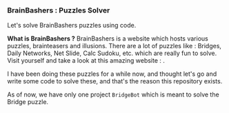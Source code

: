 ### BrainBashers : Puzzles Solver

Let's solve BrainBashers puzzles using code.

**What is BrainBashers ?**
BrainBashers is a website which hosts various puzzles, brainteasers and illusions. There are a lot of puzzles like : Bridges, Daily Networks, Net Slide, Calc Sudoku, etc. which are really fun to solve. Visit yourself and take a look at this amazing website : []().

I have been doing these puzzles for a while now, and thought let's go and write some code to solve these, and that's the reason this repository exists.

As of now, we have only one project `BridgeBot` which is meant to solve the Bridge puzzle.

